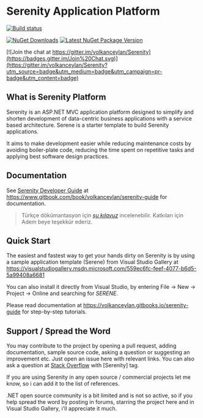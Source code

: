 Serenity Application Platform
=============================

[![Build status](https://ci.appveyor.com/api/projects/status/hfs2elisqkmg7fp7?svg=true)](https://ci.appveyor.com/project/volkanceylan/serenity)

[![NuGet Downloads](https://img.shields.io/nuget/dt/Serenity.Core.svg?label=NuGet%20Downloads)](http://www.nuget.org/packages/Serenity.Core/) [![Latest NuGet Package Version](https://img.shields.io/nuget/v/Serenity.Core.svg?label=Latest%20NuGet%20Package)](http://www.nuget.org/packages/Serenity.Core/)

[![Join the chat at https://gitter.im/volkanceylan/Serenity](https://badges.gitter.im/Join%20Chat.svg)](https://gitter.im/volkanceylan/Serenity?utm_source=badge&utm_medium=badge&utm_campaign=pr-badge&utm_content=badge)

## What is Serenity Platform

Serenity is an ASP.NET MVC application platform designed to simplify and shorten development of data-centric business applications with a service based architecture. Serene is a starter template to build Serenity applications.

It aims to make development easier while reducing maintenance costs by avoiding boiler-plate code, reducing the time spent on repetitive tasks and applying best software design practices. 

## Documentation

See [Serenity Developer Guide](https://www.gitbook.com/book/volkanceylan/serenity-guide) at https://www.gitbook.com/book/volkanceylan/serenity-guide for documentation.

> Türkçe dökümantasyon için *[şu kılavuz](https://www.gitbook.com/book/ademc/serenity-gelistirici-dokumani)* incelenebilir. Katkıları için Adem beye teşekkür ederiz.

## Quick Start

The easiest and fastest way to get your hands dirty on Serenity is by using a sample application template (Serene) from Visual Studio Gallery at https://visualstudiogallery.msdn.microsoft.com/559ec6fc-feef-4077-b6d5-5a99408a6681

You can also install it directly from Visual Studio, by entering File -> New -> Project -> Online and searching for *SERENE*.

Please read documentation at https://volkanceylan.gitbooks.io/serenity-guide for step-by-step tutorials.

## Support / Spread the Word

You may contribute to the project by opening a pull request, adding documentation, sample source code, asking a question or suggesting an improvement etc. Just open an issue here with relevant links. You can also ask a question at [Stack Overflow](http://www.stackoverflow.com) with [Serenity] tag.

If you are using Serenity in any open source / commercial projects let me know, so i can add it to the list of references.

.NET open source community is a bit limited and is not so active, so if you help spread the word by posting in forums, starring the project here and in Visual Studio Gallery, i'll appreciate it much.





